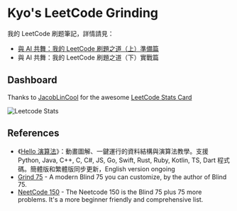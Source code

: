 # Kyo's LeetCode Grinding
我的 LeetCode 刷题筆記，詳情請見：

- [與 AI 共舞：我的 LeetCode 刷題之道（上）準備篇](https://blog.kyomind.tw/grind-leetcode-with-ai-preparation/)
- 與 AI 共舞：我的 LeetCode 刷題之道（下）實戰篇

## Dashboard

Thanks to [JacobLinCool](https://github.com/JacobLinCool) for the awesome [LeetCode Stats Card](https://github.com/JacobLinCool/LeetCode-Stats-Card)

![Leetcode Stats](https://leetcard.jacoblin.cool/kyomind?font=rubik&show_rank=false&ext=activity)


## References
- 《[Hello 演算法](https://github.com/krahets/hello-algo)》：動畫圖解、一鍵運行的資料結構與演算法教學。支援 Python, Java, C++, C, C#, JS, Go, Swift, Rust, Ruby, Kotlin, TS, Dart 程式碼。簡體版和繁體版同步更新，English version ongoing
- [Grind 75](https://www.techinterviewhandbook.org/grind75) - A modern Blind 75 you can customize, by the author of Blind 75.
- [NeetCode 150](https://neetcode.io/practice) - The Neetcode 150 is the Blind 75 plus 75 more problems. It's a more beginner friendly and comprehensive list.
